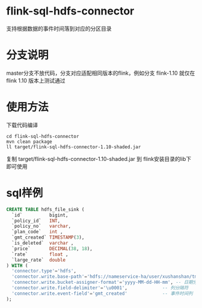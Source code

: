 # flink-sql-hdfs-connector
支持根据数据的事件时间落到对应的分区目录
# 分支说明
master分支不放代码，分支对应适配相同版本的flink，例如分支 flink-1.10 就仅在flink 1.10 版本上测试通过
# 使用方法
下载代码编译
```shell
cd flink-sql-hdfs-connector
mvn clean package
ll target/flink-sql-hdfs-connector-1.10-shaded.jar
```
复制 target/flink-sql-hdfs-connector-1.10-shaded.jar 到 flink安装目录的lib下即可使用
# sql样例
```sql
CREATE TABLE hdfs_file_sink (
  `id`          bigint,
  `policy_id`   INT,
  `policy_no`   varchar,
  `plan_code`   int ,
  `gmt_created` TIMESTAMP(3),
  `is_deleted`  varchar ,
  `price`       DECIMAL(38, 18),
  `rate`        float ,
  `large_rate`  double
) WITH (
  'connector.type'='hdfs',
  'connector.write.base-path'='hdfs://nameservice-ha/user/xushanshan/tmp',  -- 集群的目录 需要写全路径包括文件系统类型和地址，例如 hdfs://nameservice-ha/
  'connector.write.bucket-assigner-format'='yyyy-MM-dd-HH-mm', -- 日期分区目录格式，不要加空格或特殊字符
  'connector.write.field-delimiter'='\u0001',             -- 列分隔符
  'connector.write.event-field'='gmt_created'             -- 事件时间列  
);
```
